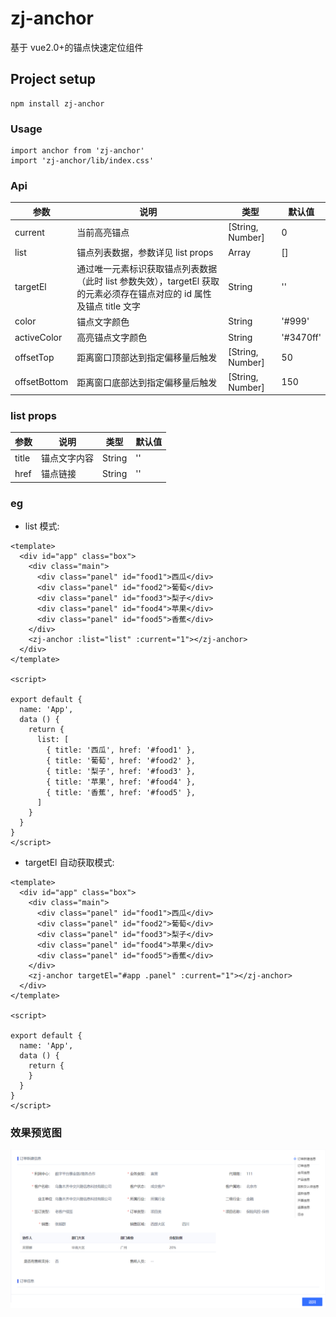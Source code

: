 # zj-anchor

基于 vue2.0+的锚点快速定位组件

## Project setup

```
npm install zj-anchor
```

### Usage

```
import anchor from 'zj-anchor'
import 'zj-anchor/lib/index.css'
```

### Api

| 参数         | 说明                                                                                                                   | 类型             | 默认值    |
| ------------ | ---------------------------------------------------------------------------------------------------------------------- | ---------------- | --------- |
| current      | 当前高亮锚点                                                                                                           | [String, Number] | 0         |
| list         | 锚点列表数据，参数详见 list props                                                                                      | Array            | []        |
| targetEl     | 通过唯一元素标识获取锚点列表数据（此时 list 参数失效），targetEl 获取的元素必须存在锚点对应的 id 属性及锚点 title 文字 | String           | ''        |
| color        | 锚点文字颜色                                                                                                           | String           | '#999'    |
| activeColor  | 高亮锚点文字颜色                                                                                                       | String           | '#3470ff' |
| offsetTop    | 距离窗口顶部达到指定偏移量后触发                                                                                       | [String, Number] | 50        |
| offsetBottom | 距离窗口底部达到指定偏移量后触发                                                                                       | [String, Number] | 150       |

### list props

| 参数  | 说明         | 类型   | 默认值 |
| ----- | ------------ | ------ | ------ |
| title | 锚点文字内容 | String | ''     |
| href  | 锚点链接     | String | ''     |

### eg

- list 模式:

```
<template>
  <div id="app" class="box">
    <div class="main">
      <div class="panel" id="food1">西瓜</div>
      <div class="panel" id="food2">葡萄</div>
      <div class="panel" id="food3">梨子</div>
      <div class="panel" id="food4">苹果</div>
      <div class="panel" id="food5">香蕉</div>
    </div>
    <zj-anchor :list="list" :current="1"></zj-anchor>
  </div>
</template>

<script>

export default {
  name: 'App',
  data () {
    return {
      list: [
        { title: '西瓜', href: '#food1' },
        { title: '葡萄', href: '#food2' },
        { title: '梨子', href: '#food3' },
        { title: '苹果', href: '#food4' },
        { title: '香蕉', href: '#food5' },
      ]
    }
  }
}
</script>
```

- targetEl 自动获取模式:

```
<template>
  <div id="app" class="box">
    <div class="main">
      <div class="panel" id="food1">西瓜</div>
      <div class="panel" id="food2">葡萄</div>
      <div class="panel" id="food3">梨子</div>
      <div class="panel" id="food4">苹果</div>
      <div class="panel" id="food5">香蕉</div>
    </div>
    <zj-anchor targetEl="#app .panel" :current="1"></zj-anchor>
  </div>
</template>

<script>

export default {
  name: 'App',
  data () {
    return {
    }
  }
}
</script>
```

### 效果预览图

![img preview](https://raw.githubusercontent.com/yy13dream/imgFolder/master/anchor-preview.jpg)
